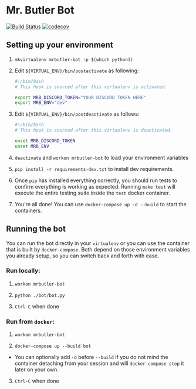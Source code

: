 # Mr. Butler Bot

[![Build Status](https://travis-ci.org/urda/mrbutler-bot.svg?branch=master)](https://travis-ci.org/urda/mrbutler-bot)
[![codecov](https://codecov.io/gh/urda/mrbutler-bot/branch/master/graph/badge.svg)](https://codecov.io/gh/urda/mrbutler-bot)

## Setting up your environment

1. `mkvirtualenv mrbutler-bot -p $(which python3)`

2. Edit `${VIRTUAL_ENV}/bin/postactivate` as following:

    ```bash
    #!/bin/bash
    # This hook is sourced after this virtualenv is activated.

    export MRB_DISCORD_TOKEN="YOUR DISCORD TOKEN HERE"
    export MRB_ENV="dev"
    ```

3. Edit `${VIRTUAL_ENV}/bin/postdeactivate` as follows:

    ```bash
    #!/bin/bash
    # This hook is sourced after this virtualenv is deactivated.

    unset MRB_DISCORD_TOKEN
    unset MRB_ENV
    ```

4. `deactivate` and `workon mrbutler-bot` to load your environment variables

5. `pip install -r requirements-dev.txt` to install dev requirements.

6. Once `pip` has installed everything correctly, you should run tests to
   confirm everything is working as expected. Running `make test` will
   execute the entire testing suite inside the `test` docker container.

7. You're all done! You can use `docker-compose up -d --build` to start
   the containers.

## Running the bot

You can run the bot directly in your `virtualenv` or you can use the container
that is built by `docker-compose`. Both depend on those environment variables
you already setup, so you can switch back and forth with ease.

### Run locally:

1. `workon mrbutler-bot`

2. `python ./bot/bot.py`

3. `Ctrl-C` when done

### Run from `docker`:

1. `workon mrbutler-bot`

2. `docker-compose up --build bot`
  - You can optionally add `-d` before `--build` if you do not mind the
    container detaching from your session and will `docker-compose stop` it
    later on your own.

3. `Ctrl-C` when done
